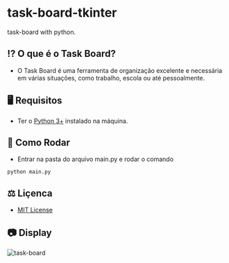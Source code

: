 # task-board-tkinter


task-board with python.


## ⁉ O que é o Task Board?

- O Task Board é uma ferramenta de organização excelente e necessária em várias situações, como trabalho, escola ou até pessoalmente.


## 🖥 Requisitos

- Ter o [Python 3+](http://www.python.org/) instalado na máquina.

## 🎡 Como Rodar

- Entrar na pasta do arquivo main.py e rodar o comando 
```
python main.py
```


## ⚖ Liçenca

- [MIT License](https://github.com/luisassmann/scrum-tkinter/blob/master/LICENSE?raw=True)

## 📷 Display

![task-board](https://github.com/luisassmann/task-board-tkinter/tree/master/src/images/task-board.png/raw=true "Task-Board-Image")
